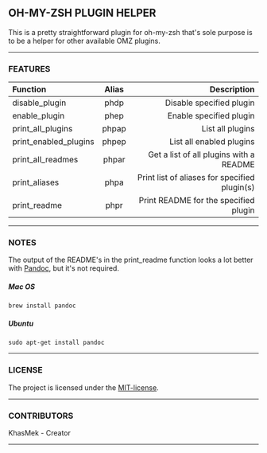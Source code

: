 ## OH-MY-ZSH PLUGIN HELPER

This is a pretty straightforward plugin for oh-my-zsh that's sole purpose is to
be a helper for other available OMZ plugins.

---

### FEATURES

| Function              | Alias | Description                                   |
|:----------------------|:-----:|----------------------------------------------:|
| disable_plugin        | phdp  | Disable specified plugin                      |
| enable_plugin         | phep  | Enable specified plugin                       |
| print_all_plugins     | phpap | List all plugins                              |
| print_enabled_plugins | phpep | List all enabled plugins                      |
| print_all_readmes     | phpar | Get a list of all plugins with a README       |
| print_aliases         | phpa  | Print list of aliases for specified plugin(s) |
| print_readme          | phpr  | Print README for the specified plugin         |

---

### NOTES

The output of the README's  in the print_readme function looks a lot better with
[Pandoc](http://johnmacfarlane.net/pandoc/), but it's not required.

##### Mac OS
```
brew install pandoc
```
##### Ubuntu
```
sudo apt-get install pandoc
```

---

### LICENSE

The project is licensed under the
[MIT-license](https://github.com/mfaerevaag/wd/blob/master/LICENSE).

---

### CONTRIBUTORS
KhasMek - Creator

---
